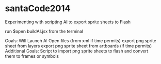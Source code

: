 santaCode2014
=============

Experimenting with scripting AI to export sprite sheets to Flash


run $open buildAI.jsx from the terminal

Goals:
 Will Launch AI
    Open files (from xml if time permits)
    export png sprite sheet from layers
    export png sprite sheet from artboards (if time permits)
Additional Goals:
 Script to import png sprite sheets to flash and convert them to frames or symbols
